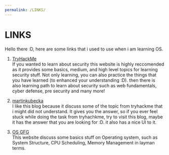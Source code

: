 ```yaml
---
permalink: /LINKS/
---
```


# LINKS

Hello there :D, here are some links that i used to use when i am learning OS.<br>

1. [TryHackMe](https://tryhackme.com/)<br>
If you wanted to learn about security this website is highly reccomended as it provides some basics, medium, and high level topics for learning security stuff. Not only learning, you can also practice the things that you have learned (to enhanced your understanding :D). then there is also learning path to learn about security such as web fundamentals, cyber defense, pre security and many more! 

2. [martinkubecka](https://martinkubecka.github.io/)
<br>I like this blog because it discuss some of the topic from tryhackme that i might did not understand. It gives you the answer, so if you ever feel stuck while doing the task from tryhachkme, try to visit this blog, maybe it has the answer that you are looking for :D. it also has a nice UI to it.

3. [OS GFG](https://www.geeksforgeeks.org/operating-systems/)<br>This website discuss some basics stuff on Operating system, such as System Structure, CPU Scheduling, Memory Management in layman terms.
